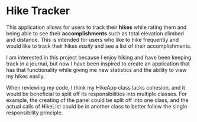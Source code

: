 # Hike Tracker

This application allows for users to track their **hikes** while rating them 
and being able to see their **accomplishments** such as total elevation climbed and
distance.
This is intended for users who like to hike frequently and would like to
track their hikes *easily* and see a list of their accomplishments.

I am interested in this project because I enjoy hiking and have been
keeping track in a journal, but now I have been inspired to create an application
that has that functionality while giving me new statistics and the ability to 
view my hikes easily.

When reviewing my code, I think my HikeApp class lacks cohesion, and 
it would be beneficial to split off its responsibilities into multiple classes.
For example, the creating of the panel could be split off into one class, and 
the actual calls of HikeList could be in another class to better follow
the single responsibility principle.
